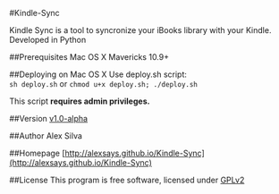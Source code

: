 #Kindle-Sync


Kindle Sync is a tool to syncronize your iBooks library with your Kindle. Developed in Python

##Prerequisites
Mac OS X Mavericks 10.9+

##Deploying on Mac OS X
Use deploy.sh script:  
`sh deploy.sh` or `chmod u+x deploy.sh; ./deploy.sh`  
  
This script **requires admin privileges.**

##Version
[v1.0-alpha](https://github.com/Alexsays/Kindle-Sync/releases/tag/v1.0-alpha)

##Author
Alex Silva

##Homepage
[http://alexsays.github.io/Kindle-Sync](http://alexsays.github.io/Kindle-Sync)

##License
This program is free software, licensed under [GPLv2](http://www.gnu.org/licenses/old-licenses/gpl-2.0.html)
